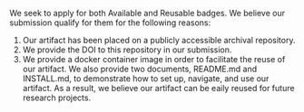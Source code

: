 We seek to apply for both Available and Reusable badges. We believe our submission qualify for them for the following reasons:
1. Our artifact has been placed on a publicly accessible archival repository.
2. We provide the DOI to this repository in our submission.
3. We provide a docker container image in order to facilitate the reuse of our artifact. We also provide two documents, README.md and INSTALL.md, to demonstrate how to set up, navigate, and use our artifact. As a result, we believe our artifact can be eaily reused for future research projects.                                              
